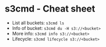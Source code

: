 # s3cmd - Cheat sheet
- List all buckets: ``` s3cmd ls ```
- Info of bucket: ``` s3cmd du -H s3://<bucket> ```
- More info: ``` s3cmd info s3://<bucket> ```
- Lifecycle: ``` s3cmd lifecycle s3://<bucket> ```
